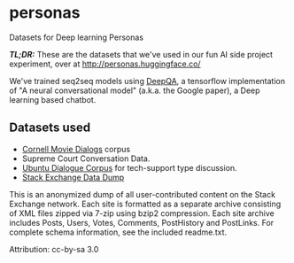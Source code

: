 # personas
Datasets for Deep learning Personas

***TL;DR:*** These are the datasets that we've used in our fun AI side project experiment, over at http://personas.huggingface.co/

We've trained seq2seq models using [DeepQA](https://github.com/Conchylicultor/DeepQA), a tensorflow implementation of "A neural conversational model" (a.k.a. the Google paper), a Deep learning based chatbot.

## Datasets used

 * [Cornell Movie Dialogs](http://www.cs.cornell.edu/~cristian/Cornell_Movie-Dialogs_Corpus.html) corpus
 * Supreme Court Conversation Data.
 * [Ubuntu Dialogue Corpus](https://arxiv.org/abs/1506.08909) for tech-support type discussion.
 * [Stack Exchange Data Dump](https://archive.org/details/stackexchange)
 
This is an anonymized dump of all user-contributed content on the Stack Exchange network. Each site is formatted as a separate archive consisting of XML files zipped via 7-zip using bzip2 compression. Each site archive includes Posts, Users, Votes, Comments, PostHistory and PostLinks. For complete schema information, see the included readme.txt.

Attribution: cc-by-sa 3.0
